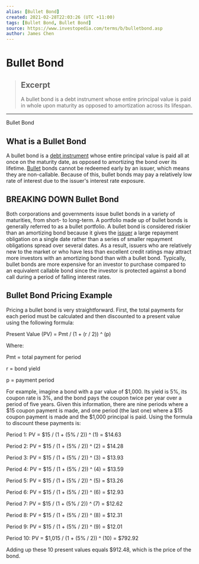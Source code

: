```yaml
---
alias: [Bullet Bond]
created: 2021-02-28T22:03:26 (UTC +11:00)
tags: [Bullet Bond, Bullet Bond]
source: https://www.investopedia.com/terms/b/bulletbond.asp
author: James Chen
---
```


# Bullet Bond

> ## Excerpt
> A bullet bond is a debt instrument whose entire principal value is paid in whole upon maturity as opposed to amortization across its lifespan.

---

Bullet Bond
## What is a Bullet Bond

A bullet bond is a [debt instrument](https://www.investopedia.com/terms/d/debtinstrument.asp) whose entire principal value is paid all at once on the maturity date, as opposed to amortizing the bond over its lifetime. [Bullet](https://www.investopedia.com/terms/b/bulllet.asp) bonds cannot be redeemed early by an issuer, which means they are non-callable. Because of this, bullet bonds may pay a relatively low rate of interest due to the issuer's interest rate exposure.

## BREAKING DOWN Bullet Bond

Both corporations and governments issue bullet bonds in a variety of maturities, from short- to long-term. A portfolio made up of bullet bonds is generally referred to as a bullet portfolio. A bullet bond is considered riskier than an amortizing bond because it gives the [issuer](https://www.investopedia.com/terms/i/issuer.asp) a large repayment obligation on a single date rather than a series of smaller repayment obligations spread over several dates. As a result, issuers who are relatively new to the market or who have less than excellent credit ratings may attract more investors with an amortizing bond than with a bullet bond. Typically, bullet bonds are more expensive for an investor to purchase compared to an equivalent callable bond since the investor is protected against a bond call during a period of falling interest rates.

## Bullet Bond Pricing Example

Pricing a bullet bond is very straightforward. First, the total payments for each period must be calculated and then discounted to a present value using the following formula:

Present Value (PV) = Pmt / (1 + (r / 2)) ^ (p)

Where:

Pmt = total payment for period

r = bond yield

p = payment period

For example, imagine a bond with a par value of $1,000. Its yield is 5%, its coupon rate is 3%, and the bond pays the coupon twice per year over a period of five years. Given this information, there are nine periods where a $15 coupon payment is made, and one period (the last one) where a $15 coupon payment is made and the $1,000 principal is paid. Using the formula to discount these payments is:

Period 1: PV = $15 / (1 + (5% / 2)) ^ (1) = $14.63

Period 2: PV = $15 / (1 + (5% / 2)) ^ (2) = $14.28

Period 3: PV = $15 / (1 + (5% / 2)) ^ (3) = $13.93

Period 4: PV = $15 / (1 + (5% / 2)) ^ (4) = $13.59

Period 5: PV = $15 / (1 + (5% / 2)) ^ (5) = $13.26

Period 6: PV = $15 / (1 + (5% / 2)) ^ (6) = $12.93

Period 7: PV = $15 / (1 + (5% / 2)) ^ (7) = $12.62

Period 8: PV = $15 / (1 + (5% / 2)) ^ (8) = $12.31

Period 9: PV = $15 / (1 + (5% / 2)) ^ (9) = $12.01

Period 10: PV = $1,015 / (1 + (5% / 2)) ^ (10) = $792.92

Adding up these 10 present values equals $912.48, which is the price of the bond.
